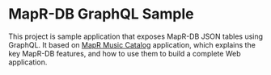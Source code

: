 # MapR-DB GraphQL Sample

This project is sample application that exposes MapR-DB JSON tables using GraphQL. 
It based on [MapR Music Catalog](https://github.com/mapr-demos/mapr-music/tree/master) application, which explains the key 
MapR-DB features, and how to use them to build a complete Web application.
